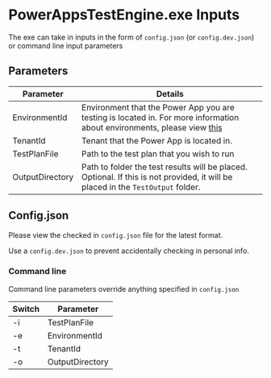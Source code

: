 # PowerAppsTestEngine.exe Inputs

The exe can take in inputs in the form of `config.json` (or `config.dev.json`) or command line input parameters

## Parameters

| Parameter | Details |
| -- | -- |
| EnvironmentId | Environment that the Power App you are testing is located in. For more information about environments, please view [this](https://docs.microsoft.com/en-us/power-platform/admin/environments-overview) |
| TenantId | Tenant that the Power App is located in. |
| TestPlanFile | Path to the test plan that you wish to run |
| OutputDirectory | Path to folder the test results will be placed. Optional. If this is not provided, it will be placed in the `TestOutput` folder. |

## Config.json

Please view the checked in `config.json` file for the latest format.

Use a `config.dev.json` to prevent accidentally checking in personal info.

### Command line

Command line parameters override anything specified in `config.json`

| Switch | Parameter |
| -- | -- |
| -i | TestPlanFile |
| -e | EnvironmentId |
| -t | TenantId |
| -o | OutputDirectory |